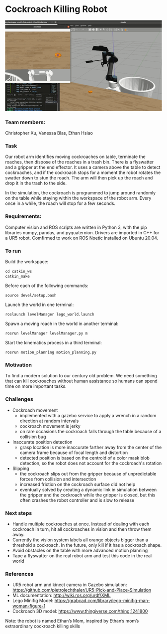 # Cockroach Killing Robot
![cockroach picking](bugshort.gif)

### Team members: 
Christopher Xu, Vanessa Blas, Ethan Hsiao

### Task
Our robot arm identifies moving cockroaches on table, terminate the roaches, then dispose of the roaches in a trash bin. There is a flyswatter and a gripper at the end effector. It uses a camera above the table to detect cockroaches, and if the cockroach stops for a moment the robot rotates the swatter down to stun the roach. The arm will then pick up the roach and drop it in the trash to the side. 

In the simulation, the cockroach is programmed to jump around randomly on the table while staying within the workspace of the robot arm. Every once in a while, the roach will stop for a few seconds. 

### Requirements: 
Computer vision and ROS scripts are written in Python 3, with the pip libraries numpy, pandas, and pyquaternion. Drivers are imported in C++ for a UR5 robot. Comfirmed to work on ROS Noetic installed on Ubuntu 20.04.

### To run

Build the workspace: 
```
cd catkin_ws
catkin_make
```

Before each of the following commands:
```
source devel/setup.bash
```

Launch the world in one terminal:
```
roslaunch levelManager lego_world.launch
```

Spawn a moving roach in the world in another terminal:
```
rosrun levelManager levelManager.py m
```

Start the kinematics process in a third terminal:
```
rosrun motion_planning motion_planning.py
```

### Motivation
To find a modern solution to our century old problem. We need something that can kill cockroaches without human assistance so humans can spend time on more important tasks. 

### Challenges
- Cockroach movement
  - implemented with a gazebo service to apply a wrench in a random direction at random intervals
  - cockroach movement is jerky
  - on rare occasions the cockroach falls through the table because of a collision bug 
- Inaccurate position detection 
  - grasp location is more inaccurate farther away from the center of the camera frame because of focal length and distortion
  - detected position is based on the centroid of a color mask blob detection, so the robot does not account for the cockroach's rotation
- Slipping 
  - the cockroach slips out from the gripper because of unpredictable forces from collision and intersection
  - increased friction on the cockroach surface did not help
  - eventually solved by creating a dynamic link in simulation between the gripper and the cockroach while the gripper is closed, but this often crashes the robot controller and is slow to release 

### Next steps
- Handle multiple cockroaches at once. Instead of dealing with each cockroach in turn, hit all cockroaches in vision and then throw them away. 
- Currently the vision system labels all orange objects bigger than a threshold a cockroach. In the future, only kill if it has a cockroach shape.
- Avoid obstacles on the table with more advanced motion planning
- Tape a flyswatter on the real robot arm and test this code in the real world 

### References
- UR5 robot arm and kinect camera in Gazebo simulation: https://github.com/pietrolechthaler/UR5-Pick-and-Place-Simulation 
- ML documentation: http://wiki.ros.org/urdf/XML 
- Lego Minifig Model: https://grabcad.com/library/lego-minifig-man-woman-figure-1 
- Cockroach 3D model: https://www.thingiverse.com/thing:1241800 

Note: the robot is named Ethan’s Mom, inspired by Ethan’s mom’s extraordinary cockroach killing skills
